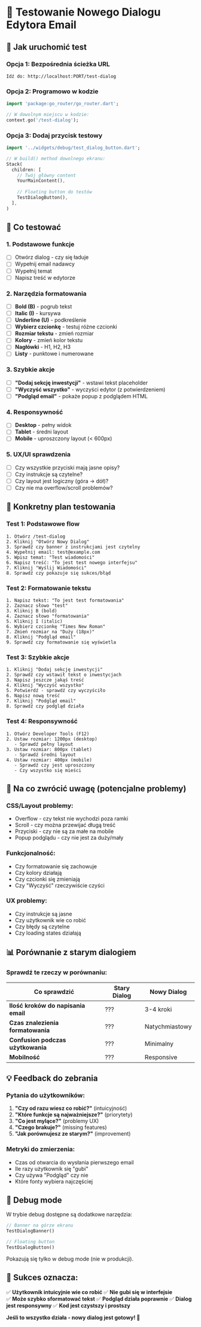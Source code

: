 # 🧪 Testowanie Nowego Dialogu Edytora Email

## 🚀 Jak uruchomić test

### Opcja 1: Bezpośrednia ścieżka URL
```
Idź do: http://localhost:PORT/test-dialog
```

### Opcja 2: Programowo w kodzie
```dart
import 'package:go_router/go_router.dart';

// W dowolnym miejscu w kodzie:
context.go('/test-dialog');
```

### Opcja 3: Dodaj przycisk testowy
```dart
import '../widgets/debug/test_dialog_button.dart';

// W build() method dowolnego ekranu:
Stack(
  children: [
    // Twój główny content
    YourMainContent(),
    
    // Floating button do testów
    TestDialogButton(),
  ],
)
```

## 📝 Co testować

### 1. **Podstawowe funkcje**
- [ ] Otwórz dialog - czy się ładuje
- [ ] Wypełnij email nadawcy
- [ ] Wypełnij temat  
- [ ] Napisz treść w edytorze

### 2. **Narzędzia formatowania**
- [ ] **Bold (B)** - pogrub tekst
- [ ] **Italic (I)** - kursywa
- [ ] **Underline (U)** - podkreślenie
- [ ] **Wybierz czcionkę** - testuj różne czcionki
- [ ] **Rozmiar tekstu** - zmień rozmiar
- [ ] **Kolory** - zmień kolor tekstu
- [ ] **Nagłówki** - H1, H2, H3
- [ ] **Listy** - punktowe i numerowane

### 3. **Szybkie akcje**
- [ ] **"Dodaj sekcję inwestycji"** - wstawi tekst placeholder
- [ ] **"Wyczyść wszystko"** - wyczyści edytor (z potwierdzeniem)
- [ ] **"Podgląd email"** - pokaże popup z podglądem HTML

### 4. **Responsywność**
- [ ] **Desktop** - pełny widok
- [ ] **Tablet** - średni layout
- [ ] **Mobile** - uproszczony layout (< 600px)

### 5. **UX/UI sprawdzenia**
- [ ] Czy wszystkie przyciski mają jasne opisy?
- [ ] Czy instrukcje są czytelne?
- [ ] Czy layout jest logiczny (góra → dół)?
- [ ] Czy nie ma overflow/scroll problemów?

## 🎯 Konkretny plan testowania

### Test 1: Podstawowe flow
```
1. Otwórz /test-dialog
2. Kliknij "Otwórz Nowy Dialog"
3. Sprawdź czy banner z instrukcjami jest czytelny
4. Wypełnij email: test@example.com
5. Wpisz temat: "Test wiadomości"
6. Napisz treść: "To jest test nowego interfejsu"
7. Kliknij "Wyślij Wiadomości"
8. Sprawdź czy pokazuje się sukces/błąd
```

### Test 2: Formatowanie tekstu
```
1. Napisz tekst: "To jest test formatowania"
2. Zaznacz słowo "test"
3. Kliknij B (bold)
4. Zaznacz słowo "formatowania"  
5. Kliknij I (italic)
6. Wybierz czcionkę "Times New Roman"
7. Zmień rozmiar na "Duży (18px)"
8. Kliknij "Podgląd email"
9. Sprawdź czy formatowanie się wyświetla
```

### Test 3: Szybkie akcje
```
1. Kliknij "Dodaj sekcję inwestycji"
2. Sprawdź czy wstawił tekst o inwestycjach
3. Napisz jeszcze jakąś treść
4. Kliknij "Wyczyść wszystko"
5. Potwierdź - sprawdź czy wyczyściło
6. Napisz nową treść
7. Kliknij "Podgląd email"
8. Sprawdź czy podgląd działa
```

### Test 4: Responsywność
```
1. Otwórz Developer Tools (F12)
2. Ustaw rozmiar: 1200px (desktop)
   - Sprawdź pełny layout
3. Ustaw rozmiar: 800px (tablet)
   - Sprawdź średni layout
4. Ustaw rozmiar: 400px (mobile)
   - Sprawdź czy jest uproszczony
   - Czy wszystko się mieści
```

## 🐛 Na co zwrócić uwagę (potencjalne problemy)

### CSS/Layout problemy:
- Overflow - czy tekst nie wychodzi poza ramki
- Scroll - czy można przewijać długą treść
- Przyciski - czy nie są za małe na mobile
- Popup podglądu - czy nie jest za duży/mały

### Funkcjonalność:
- Czy formatowanie się zachowuje
- Czy kolory działają
- Czy czcionki się zmieniają
- Czy "Wyczyść" rzeczywiście czyści

### UX problemy:
- Czy instrukcje są jasne
- Czy użytkownik wie co robić
- Czy błędy są czytelne
- Czy loading states działają

## 📊 Porównanie z starym dialogiem

### Sprawdź te rzeczy w porównaniu:

| Co sprawdzić | Stary Dialog | Nowy Dialog |
|--------------|--------------|-------------|
| **Ilość kroków do napisania email** | ??? | 3-4 kroki |
| **Czas znalezienia formatowania** | ??? | Natychmiastowy |
| **Confusion podczas użytkowania** | ??? | Minimalny |
| **Mobilność** | ??? | Responsive |

## 💡 Feedback do zebrania

### Pytania do użytkowników:
1. **"Czy od razu wiesz co robić?"** (intuicyjność)
2. **"Które funkcje są najważniejsze?"** (priorytety)
3. **"Co jest mylące?"** (problemy UX)
4. **"Czego brakuje?"** (missing features)
5. **"Jak porównujesz ze starym?"** (improvement)

### Metryki do zmierzenia:
- Czas od otwarcia do wysłania pierwszego email
- Ile razy użytkownik się "gubi"
- Czy używa "Podgląd" czy nie
- Które fonty wybiera najczęściej

## 🔧 Debug mode

W trybie debug dostępne są dodatkowe narzędzia:

```dart
// Banner na górze ekranu
TestDialogBanner()

// Floating button
TestDialogButton()
```

Pokazują się tylko w debug mode (nie w produkcji).

## 🎉 Sukces oznacza:

✅ **Użytkownik intuicyjnie wie co robić**
✅ **Nie gubi się w interfejsie**  
✅ **Może szybko sformatować tekst**
✅ **Podgląd działa poprawnie**
✅ **Dialog jest responsywny**
✅ **Kod jest czystszy i prostszy**

**Jeśli to wszystko działa - nowy dialog jest gotowy! 🚀**